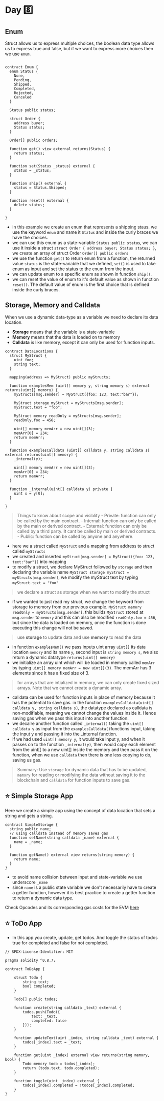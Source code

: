 # Day 8️⃣
## Enum
Struct allows us to express multiple choices, the boolean data type allows us to express true and false, but if we want to express more choices then we use ```enum```.

```solidity

contract Enum {
  enum Status {
    None,
    Pending,
    Shipped,
    Completed,
    Rejected,
    Canceled
  }
  
  Status public status;
  
  struct Order {
    address buyer;
    Status status;
  }
  
  Order[] public orders;
  
  function get() view external returns(Status) {
    return status;
  }
  
  function set(Status _status) external {
    status = _status;
  }
  
  function ship() external {
    status = Status.Shipped;
  }
  
  function reset() external {
    delete status;
  }
 
}
```

- in this example we create an enum that represents a shipping staus. we use the keyword ```enum``` and name it ```Status``` and inside the curly braces we have the choices.
- we can use this enum as a state-variable ```Status public status```, we can use it inside a struct ```struct Order { address buyer; Status status; }```, we create an array of struct Order ```Order[] public orders```
- we use the function ```get()``` to return enum from a function, the returned value ```status``` is the state-variable that we defined, ```set()``` is used to take enum as input and set the status to the enum from the input.
- we can update enum to a specific enum as shown in function ```ship()```.
- we can reset the value of enum to it's default value as shown in function ```reset()```. The default value of enum is the first choice that is defined inside the curly braces.

## Storage, Memory and Calldata
When we use a dynamic data-type as a variable we need to declare its data location.
* **Storage** means that the variable is a state-variable
* **Memory** means that the data is loaded on to memory
* **Calldata** is like memory, except it can only be used for function inputs.

```solidity
contract DataLocations {
  struct MyStruct {
    uint foo;
    string text;
  }
  
  mapping(address => MyStruct) public myStructs;
  
  function examplesMem (uint[] memory y, string memory s) external returns(uint[] memory) {
    myStructs[msg.sender] = MyStruct({foo: 123, text:"bar"});
    
    MyStruct storage myStruct = myStructs[msg.sender];
    myStruct.text = "foo";
    
    MyStruct memory readOnly = myStructs[msg.sender];
    readOnly.foo = 456;
    
    uint[] memory memArr = new uint[](3);
    memArr[0] = 234;
    return memArr;
  }
  
  function examplesCalldata (uint[] calldata y, string calldata s) external returns(uint[] memory) {
    _internal(y);
    
    uint[] memory memArr = new uint[](3);
    memArr[0] = 234;
    return memArr;
  }
  
  function _internal(uint[] calldata y) private {
    uint x = y[0];
  }

}
```
 
> Things to know about scope and visiblity - Private: function can only be called by the main contract. - Internal: function can only be called by the main or derived contract. - External: function can only be called by a third party. It cant be called by main or derived contracts. - Public: function can be called by anyone and anywhere.

- here we a struct called ```MyStruct``` and a mapping from address to struct called ```myStructs```
- we created and inserted ```myStruct[msg.sender] = MyStruct({foo: 123, text:"bar"})``` into mapping
- to modify a struct, we declare MyStruct followed by ```storage``` and then declaring the variable name ```MyStruct storage myStruct = myStructs[msg.sender]```, we modify the myStruct text by typing ```myStruct.text = "foo"```
> we declare a struct as storage when we want to modify the struct
- if we wanted to just read my struct, we change the keyword from storage to memory from our previous example. ```MyStruct memory readOnly = myStructs[msg.sender]```, this builds ```MyStruct``` stored at ```msg.sender``` to ```memory``` and this can also be modified ```readOnly.foo = 456```, but since the data is loaded on memory, once the function is done executing this change will not be saved.
> use **storage** to update data and use **memory** to read the data
- in function ```examplesMem()``` we pass inputs uint array ```uint[]``` its data location ```memory``` and its name ```y```, second input is ```string memory s```, we also return a dynamic datatype ```returns(uint[] memory)```
- we initialize an array uint which will be loaded in memory called ```memArr``` by typing ```uint[] memory memArr = new uint[](3)```. The memArr has 3 elements since it has a fixed size of 3.
> for arrays that are intialized in memory, we can only create fixed sized arrays. Note that we cannot create a dynamic array.
- calldata can be used for function inputs in place of memory because it has the potential to save gas. in the function ```examplesCalldata(uint[] calldata y, string calldata s)```, the datatype declared as calldata is non-modifiable, meaning we cannot change the values inside it. Hence saving gas when we pass this input into another function.
- we decalre another function called ```_internal()``` taking the ```uint[] calldata y``` as input from the ```examplesCalldata()```functions input, taking the input y and passing it into the _internal function.
- if we had used ```uint[] memory y```, it would take input y, and when it passes on to the function ```_internal(y)```, then would copy each element from the uint[] to a new uint[] inside the memory and then pass it on the function, when we use ```calldata``` then there is one less copying to do, saving us gas.
> Summary: Use ```storage``` for dynamic data that has to be updated, ```memory``` for reading or modifying the data without saving it to the blockchain and ```calldata``` for function inputs to save gas.

## ⭐ Simple Storage App

Here we create a simple app using the concept of data location that sets a string and gets a string.

```solidity
contract SimpleStorage {
  string public name;
  // using calldata instead of memory saves gas
  function setName(string calldata _name) external {
    name = _name;
  }
  
  function getName() external view returns(string memory) {
    return name;
  }
}

```
- to avoid name collision between input and state-variable we use underscore ```_name```
- since ```name``` is a public state variable we don't necessarily have to create a getter function, however it is best practice to create a getter function to return a dynamic data type.

Check Opcodes and its corresponding gas costs for the EVM [here](https://ethereum.org/en/developers/docs/evm/opcodes/)

## :star: ToDo App

- In this app you create, update, get todos. And toggle the status of todos true for completed and false for not completed.

```solidity 
// SPDX-License-Identifier: MIT

pragma solidity ^0.8.7;

contract ToDoApp {

    struct Todo {
        string text;
        bool completed;
    }

    Todo[] public todos;

    function create(string calldata _text) external {
        todos.push(Todo({
            text: _text,
            completed: false
        }));
    }

    function updateText(uint _index, string calldata _text) external {
        todos[_index].text = _text;
    }

    function get(uint _index) external view returns(string memory, bool) {
        Todo memory todo = todos[_index];
        return (todo.text, todo.completed);
    }

    function toggle(uint _index) external {
        todos[_index].completed = !todos[_index].completed;
    }
}
```

